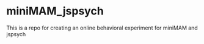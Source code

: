 # miniMAM_jspsych
This is a repo for creating an online behavioral experiment for miniMAM and jspsych
